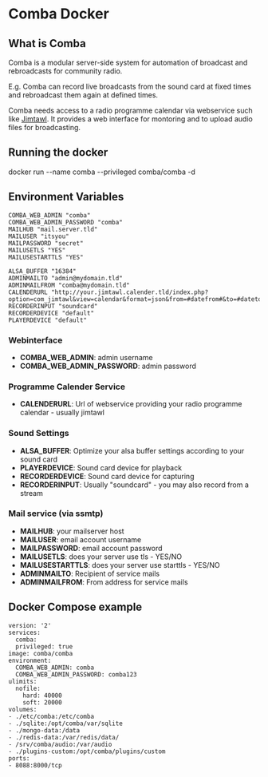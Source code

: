 # Comba Docker

## What is Comba

Comba is a modular server-side system for automation of broadcast and rebroadcasts for community radio.

E.g. Comba can record live broadcasts from the sound card at fixed times and rebroadcast them again at defined times.    

Comba needs access to a radio programme calendar via webservice such like [Jimtawl](https://hub.docker.com/r/comba/jimtawl/). It provides a web interface for montoring and to upload audio files for broadcasting. 

## Running the docker

docker run --name comba --privileged comba/comba -d

## Environment Variables

    COMBA_WEB_ADMIN "comba"
    COMBA_WEB_ADMIN_PASSWORD "comba"
    MAILHUB "mail.server.tld"
    MAILUSER "itsyou"
    MAILPASSWORD "secret"
    MAILUSETLS "YES"
    MAILUSESTARTTLS "YES"

    ALSA_BUFFER "16384"
    ADMINMAILTO "admin@mydomain.tld"
    ADMINMAILFROM "comba@mydomain.tld"
    CALENDERURL "http://your.jimtawl.calender.tld/index.php?option=com_jimtawl&view=calendar&format=json&from=#datefrom#&to=#dateto#"
    RECORDERINPUT "soundcard"
    RECORDERDEVICE "default"
    PLAYERDEVICE "default"    

### Webinterface

* **COMBA_WEB_ADMIN**: admin username
* **COMBA_WEB_ADMIN_PASSWORD**: admin password

### Programme Calender Service

* **CALENDERURL**: Url of webservice providing your radio programme calendar - usually jimtawl

### Sound Settings 

* **ALSA_BUFFER**: Optimize your alsa buffer settings according to your sound card
* **PLAYERDEVICE**: Sound card device for playback
* **RECORDERDEVICE**: Sound card device for capturing
* **RECORDERINPUT**: Usually "soundcard" - you may also record from a stream


### Mail service (via ssmtp)
 
* **MAILHUB**: your mailserver host
* **MAILUSER**: email account username  
* **MAILPASSWORD**: email account password 
* **MAILUSETLS**: does your server use tls - YES/NO
* **MAILUSESTARTTLS**: does your server use starttls - YES/NO
* **ADMINMAILTO**: Recipient of service mails
* **ADMINMAILFROM**: From address for service mails


## Docker Compose example

    version: '2'
    services:
      comba:
      privileged: true
    image: comba/comba
    environment:
      COMBA_WEB_ADMIN: comba
      COMBA_WEB_ADMIN_PASSWORD: comba123
    ulimits:
      nofile:
        hard: 40000
        soft: 20000
    volumes:
    - ./etc/comba:/etc/comba
    - ./sqlite:/opt/comba/var/sqlite
    - ./mongo-data:/data
    - ./redis-data:/var/redis/data/
    - /srv/comba/audio:/var/audio
    - ./plugins-custom:/opt/comba/plugins/custom    
    ports:
    - 8088:8000/tcp

